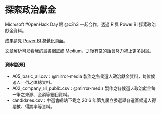 # 探索政治獻金

Microsoft #OpenHack Day 跟 @c3h3 一起合作，透過 R 與 Power BI 探索政治獻金資料。

成果請見 [Power BI 視覺化](https://app.powerbi.com/view?r=eyJrIjoiYmEwN2RhM2MtZDc3Ny00MzEzLWIyMGUtZmRkNjg2ZjAwODA3IiwidCI6ImQzZDg0MTg0LTIwYjMtNDViZS05ZWE0LTBhODUxMjFhNTU3NiIsImMiOjEwfQ%3D%3D)頁面。

文章解析可以看我的[臉書網誌](https://www.facebook.com/notes/claire-tsao/%E6%94%BF%E6%B2%BB%E7%8D%BB%E9%87%91%E4%B9%8B%E9%81%B8%E5%8D%80%E6%84%9B%E4%BD%A0%E6%9C%89%E5%A4%9A%E5%B0%91/1946938758655360/)或 [Medium](https://medium.com/@amossclaire/%E6%94%BF%E6%B2%BB%E7%8D%BB%E9%87%91%E4%B9%8B%E9%81%B8%E5%8D%80%E6%84%9B%E4%BD%A0%E6%9C%89%E5%A4%9A%E5%B0%91-88eeeb8ee35b)，之後有空的話會努力補上更多討論。

### 資料說明

- A05_basic_all.csv：@mirror-media 製作之各候選人政治獻金資料，每位候選人一行之匯總資料。
- A02_company_all_public.csv：@mirror-media 製作之各候選人政治獻金每一筆之來源、金額等細目資料。
- candidates.csv：中選會網站下載之 2016 年第九屆立委選舉各選區候選人得票數、得票率等資料。
